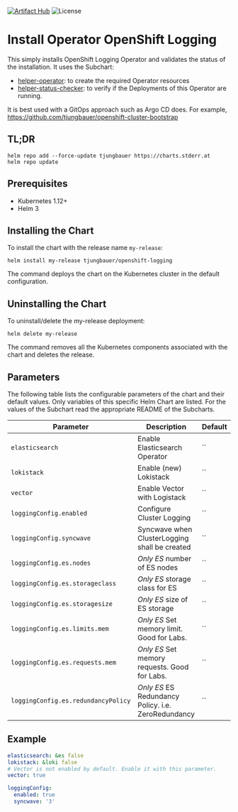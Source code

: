 [![Artifact Hub](https://img.shields.io/endpoint?url=https://artifacthub.io/badge/repository/openshift-bootstraps)](https://artifacthub.io/packages/search?repo=openshift-bootstraps)
![License](https://img.shields.io/badge/License-Apache_2.0-blue.svg)

# Install Operator OpenShift Logging

This simply installs OpenShift Logging Operator and validates the status of the installation. 
It uses the Subchart: 

* [helper-operator](https://github.com/tjungbauer/helm-charts/tree/main/charts/helper-operator): to create the required Operator resources
* [helper-status-checker](https://github.com/tjungbauer/helm-charts/tree/main/charts/helper-operator): to verify if the Deployments of this Operator are running. 

It is best used with a GitOps approach such as Argo CD does. For example, https://github.com/tjungbauer/openshift-cluster-bootstrap

## TL;DR 

```console
helm repo add --force-update tjungbauer https://charts.stderr.at
helm repo update
```

## Prerequisites

* Kubernetes 1.12+
* Helm 3

## Installing the Chart

To install the chart with the release name `my-release`:

```console
helm install my-release tjungbauer/openshift-logging
```

The command deploys the chart on the Kubernetes cluster in the default configuration.

## Uninstalling the Chart

To uninstall/delete the my-release deployment:

```console
helm delete my-release
```

The command removes all the Kubernetes components associated with the chart and deletes the release.

## Parameters
The following table lists the configurable parameters of the chart and their default values. Only variables of this specific Helm Chart are listed. For the values of the Subchart read the appropriate README of the Subcharts.

| Parameter                                 | Description                                   | Default                                                 |
|-------------------------------------------|-----------------------------------------------|---------------------------------------------------------|
| `elasticsearch` | Enable Elasticsearch Operator | `` |
| `lokistack` | Enable (new) Lokistack | `` |
| `vector` | Enable Vector with Logistack | `` |
| `loggingConfig.enabled` | Configure Cluster Logging | `` |
| `loggingConfig.syncwave` | Syncwave when ClusterLogging shall be created | `` |
| `loggingConfig.es.nodes` | *Only ES* number of ES nodes | `` |
| `loggingConfig.es.storageclass` | *Only ES* storage class for ES | `` |
| `loggingConfig.es.storagesize` | *Only ES* size of ES storage | `` |
| `loggingConfig.es.limits.mem` | *Only ES* Set memory limit. Good for Labs. | `` |
| `loggingConfig.es.requests.mem` | *Only ES* Set memory requests. Good for Labs. | `` |
| `loggingConfig.es.redundancyPolicy` | *Only ES* ES Redundancy Policy. i.e. ZeroRedundancy | `` |

## Example

```yaml
elasticsearch: &es false
lokistack: &loki false
# Vector is not enabled by default. Enable it with this parameter.
vector: true

loggingConfig:
  enabled: true
  syncwave: '3'
```